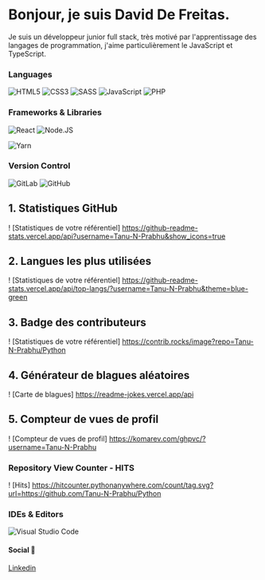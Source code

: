 <p align="center">
<h1>Bonjour, je suis David De Freitas.</h2> 
</p>

  Je suis un développeur junior full stack, très motivé par l'apprentissage des langages de programmation, j'aime particulièrement le JavaScript et TypeScript. 

### Languages

![HTML5](https://img.shields.io/badge/-HTML5-%23E44D27?style=for-the-badge&logo=html5&logoColor=ffffff)
![CSS3](https://img.shields.io/badge/-CSS3-%231572B6?style=for-the-badge&logo=css3) 
![SASS](https://img.shields.io/badge/SASS-hotpink.svg?style=for-the-badge&logo=SASS&logoColor=white)
![JavaScript](https://img.shields.io/badge/JAVASCRIPT-323330?style=for-the-badge&logo=javascript&logoColor=F7DF1E)
![PHP](https://img.shields.io/badge/php-%23777BB4.svg?style=for-the-badge&logo=php&logoColor=white)


### Frameworks & Libraries

![React](https://img.shields.io/badge/react-%2320232a.svg?style=for-the-badge&logo=react&logoColor=%2361DAFB)
![Node.JS](https://img.shields.io/badge/NODE.JS-43853D?style=for-the-badge&logo=node.js&logoColor=ffffff)

![Yarn](https://img.shields.io/badge/yarn-%232C8EBB.svg?style=for-the-badge&logo=yarn&logoColor=white)

### Version Control

![GitLab](https://img.shields.io/badge/gitlab-%23181717.svg?style=for-the-badge&logo=gitlab&logoColor=white)
![GitHub](https://img.shields.io/badge/github-%23121011.svg?style=for-the-badge&logo=github&logoColor=white)

## 1. Statistiques GitHub
 ! [Statistiques de votre référentiel] https://github-readme-stats.vercel.app/api?username=Tanu-N-Prabhu&show_icons=true
 ## 2. Langues les plus utilisées
 ! [Statistiques de votre référentiel] https://github-readme-stats.vercel.app/api/top-langs/?username=Tanu-N-Prabhu&theme=blue-green
 ## 3. Badge des contributeurs
 ! [Statistiques de votre référentiel] https://contrib.rocks/image?repo=Tanu-N-Prabhu/Python
 ## 4. Générateur de blagues aléatoires
 ! [Carte de blagues] https://readme-jokes.vercel.app/api
 ## 5. Compteur de vues de profil
 ! [Compteur de vues de profil] https://komarev.com/ghpvc/?username=Tanu-N-Prabhu
 ### Repository View Counter - HITS
 ! [Hits] https://hitcounter.pythonanywhere.com/count/tag.svg?url=https://github.com/Tanu-N-Prabhu/Python


### IDEs & Editors

![Visual Studio Code](https://img.shields.io/badge/Visual%20Studio%20Code-0078d7.svg?style=for-the-badge&logo=visual-studio-code&logoColor=white)

#### Social 👥

[Linkedin](https://www.linkedin.com/in/david-de-freitas-a85467206/)  

